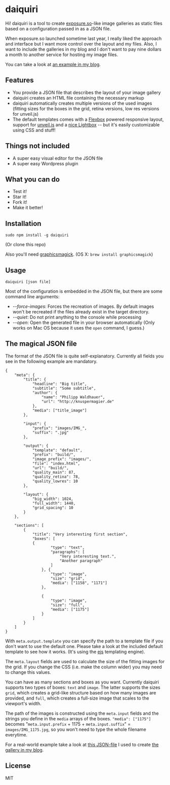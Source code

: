 # daiquiri

Hi! daiquiri is a tool to create [exposure.so](http://exposure.so)-like image galleries as static files based on a configuration passed in as a JSON file.

When exposure.so launched sometime last year, I really liked the approach and interface but I want more control over the layout and my files. Also, I want to include the galleries in my blog and I don't want to pay nine dollars a month to another service for hosting my image files.

You can take a look at [an example in my blog](http://knuspermagier.de/galerie/helgoland).

## Features

- You provide a JSON file that describes the layout of your image gallery
- daiquiri creates an HTML file containing the necessary markup
- daiquiri automatically creates multiple versions of the used images (fitting sizes for the boxes in the grid, retina versions, low res versions for unveil.js)
- The default templates comes with a [Flexbox](http://caniuse.com/#feat=flexbox) powered responsive layout, support for [unveil.js](https://github.com/luis-almeida/unveil) and a [nice Lightbox](http://dimsemenov.com/plugins/magnific-popup/) -- but it's easily customizable using CSS and stuff!

## Things not included

- A super easy visual editor for the JSON file
- A super easy Wordpress plugin

## What you can do

- Test it!
- Star it!
- Fork it!
- Make it better!

## Installation

`sudo npm install -g daiquiri`

(Or clone this repo)

Also you'll need [graphicsmagick](http://www.graphicsmagick.org/). (OS X: `brew install graphicsmagick`)

## Usage

`daiquiri [json file]`

Most of the configuration is embedded in the JSON file, but there are some command line arguments:

- *--force-images*: Forces the recreation of images. By default images won't be recreated if the files already exist in the target directory.
- *--quiet*: Do not print anything to the console while processing
- *--open*: Open the generated file in your browser automatically (Only works on Mac OS because it uses the `open` command, I guess.)

## The magical JSON file

The format of the JSON file is quite self-explanatory. Currently all fields you see in the following example are mandatory.

````
{
    "meta": {
        "title": {
            "headline": "Big title",
            "subtitle": "Some subtitle",
            "author": {
                "name": "Philipp Waldhauer",
                "url": "http://knuspermagier.de"
            },
            "media": ["title_image"]
        },

        "input": {
            "prefix": "images/IMG_",
            "suffix": ".jpg"
        },

        "output": {
            "template": "default",
            "prefix": "build/",
            "image_prefix": "images/",
            "file": "index.html",
            "url": "build/",
            "quality_main": 87,
            "quality_retina": 78,
            "quality_lowres": 10
        },

        "layout": {
            "big_width": 1024,
            "full_width": 1440,
            "grid_spacing": 10
        }
    },

    "sections": [
        {
            "title": "Very interesting first section",
            "boxes": [
            {
                    "type": "text",
                    "paragraphs": [
                        "Very interesting text.",
                        "Another paragraph"
                    ]
                }, {
                    "type": "image",
                    "size": "grid",
                    "media": ["1158", "1171"]
                },

                {
                    "type": "image",
                    "size": "full",
                    "media": ["1175"]
                }
            ]
        }
    ]
}

````

With `meta.output.template` you can specify the path to a template file if you don't want to use the default one. Please take a look at the included default template to see how it works. (It's using the [ejs](https://github.com/visionmedia/ejs) templating engine).

The `meta.layout` fields are used to calculate the size of the fitting images for the grid. If you change the CSS (i.e. make the column wider) you may need to change this values.

You can have as many sections and boxes as you want. Currently daiquiri supports two types of boxes: `text` and `image`. The latter supports the sizes `grid`, which creates a grid-like structure based on how many images are provided, and `full`, which creates a full-size image that scales to the viewport's width.

The path of the images is constructed using the `meta.input` fields and the strings you define in the `media` arrays of the boxes. `"media": ["1175"]` becomes "`meta.input.prefix` + 1175 + `meta.input.suffix`" = `images/IMG_1175.jpg`, so you won't need to type the whole filename everytime.

For a real-world example take a look at [this JSON-file](http://knuspermagier.de/galerie/helgoland) I used to create [the gallery in my blog](http://knuspermagier.de/galerie/helgoland).

## License

MIT
